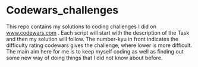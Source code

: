 # Codewars_challenges

This repo contains my solutions to coding challenges I did on www.codewars.com . 
Each script will start with the description of the Task and then my solution will follow. The number-kyu in front indicates the difficulty rating codewars gives the challenge, where lower is more difficult.
The main aim here for me is to keep myself coding as well as finding out some new way of doing things that I did not know about before.
